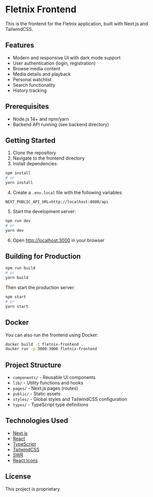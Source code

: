 # Fletnix Frontend

This is the frontend for the Fletnix application, built with Next.js and TailwindCSS.

## Features

- Modern and responsive UI with dark mode support
- User authentication (login, registration)
- Browse media content
- Media details and playback
- Personal watchlist
- Search functionality
- History tracking

## Prerequisites

- Node.js 14+ and npm/yarn
- Backend API running (see backend directory)

## Getting Started

1. Clone the repository
2. Navigate to the frontend directory
3. Install dependencies:

```bash
npm install
# or
yarn install
```

4. Create a `.env.local` file with the following variables:

```
NEXT_PUBLIC_API_URL=http://localhost:8080/api
```

5. Start the development server:

```bash
npm run dev
# or
yarn dev
```

6. Open [http://localhost:3000](http://localhost:3000) in your browser

## Building for Production

```bash
npm run build
# or
yarn build
```

Then start the production server:

```bash
npm start
# or
yarn start
```

## Docker

You can also run the frontend using Docker:

```bash
docker build -t fletnix-frontend .
docker run -p 3000:3000 fletnix-frontend
```

## Project Structure

- `components/` - Reusable UI components
- `lib/` - Utility functions and hooks
- `pages/` - Next.js pages (routes)
- `public/` - Static assets
- `styles/` - Global styles and TailwindCSS configuration
- `types/` - TypeScript type definitions

## Technologies Used

- [Next.js](https://nextjs.org/)
- [React](https://reactjs.org/)
- [TypeScript](https://www.typescriptlang.org/)
- [TailwindCSS](https://tailwindcss.com/)
- [SWR](https://swr.vercel.app/)
- [React Icons](https://react-icons.github.io/react-icons/)

## License

This project is proprietary. 